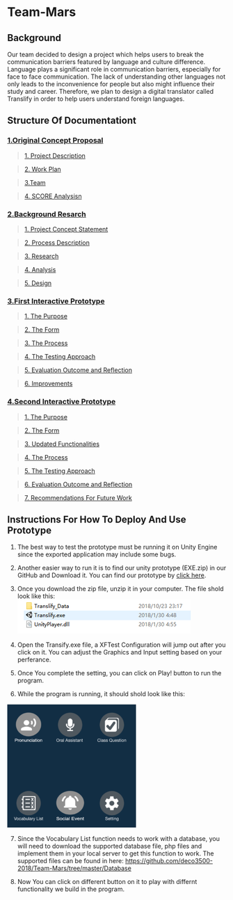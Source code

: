 # Team-Mars

## Background 

Our team decided to design a project which helps users to break the communication barriers featured by language and culture difference. Language plays a significant role in communication barriers, especially for face to face communication. The lack of understanding other languages not only leads to the inconvenience for people but also might influence their study and career. Therefore, we plan to design a digital translator called Translify in order to help users understand foreign languages. 


## Structure Of Documentationt

### [1.Original Concept Proposal](https://github.com/deco3500-2018/Team-Mars/wiki/1.Original-Concept-Proposal)

> [1. Project Description](https://github.com/deco3500-2018/Team-Mars/wiki/1.Original-Concept-Proposal#1-project-description)

> [2. Work Plan](https://github.com/deco3500-2018/Team-Mars/wiki/1.Original-Concept-Proposal#2--work-plan)

> [3.Team](https://github.com/deco3500-2018/Team-Mars/wiki/1.Original-Concept-Proposal#3team)

> [4. SCORE Analysisn](https://github.com/deco3500-2018/Team-Mars/wiki/1.Original-Concept-Proposal#4-score-analysisn)



### [2.Background Resarch](https://github.com/deco3500-2018/Team-Mars/wiki/2.Background-Resarch)

> [1. Project Concept Statement](https://github.com/deco3500-2018/Team-Mars/wiki/2.Background-Resarch#1-project-concept-statement)

> [2. Process Description](https://github.com/deco3500-2018/Team-Mars/wiki/2.Background-Resarch#2-process-description)

> [3. Research](https://github.com/deco3500-2018/Team-Mars/wiki/2.Background-Resarch#3-research)

> [4. Analysis](https://github.com/deco3500-2018/Team-Mars/wiki/2.Background-Resarch#4-analysis)

> [5. Design](https://github.com/deco3500-2018/Team-Mars/wiki/2.Background-Resarch#4-analysis)

### [3.First Interactive Prototype](https://github.com/deco3500-2018/Team-Mars/wiki/3.First-Interactive-Prototype)

> [1. The Purpose](https://github.com/deco3500-2018/Team-Mars/wiki/3.First-Interactive-Prototype#1-the-purpose)

> [2. The Form](https://github.com/deco3500-2018/Team-Mars/wiki/3.First-Interactive-Prototype#2-the-form)

> [3. The Process](https://github.com/deco3500-2018/Team-Mars/wiki/3.First-Interactive-Prototype#3-the-process)

> [4. The Testing Approach](https://github.com/deco3500-2018/Team-Mars/wiki/3.First-Interactive-Prototype#4-the-testing-approach)

> [5. Evaluation Outcome and Reflection](https://github.com/deco3500-2018/Team-Mars/wiki/3.First-Interactive-Prototype#5-evaluation-outcome-and-reflection)

> [6. Improvements](https://github.com/deco3500-2018/Team-Mars/wiki/3.First-Interactive-Prototype#6-improvements)

### [4.Second Interactive Prototype](https://github.com/deco3500-2018/Team-Mars/wiki/4.Second-Interactive-Prototype)

> [1. The Purpose](https://github.com/deco3500-2018/Team-Mars/wiki/4.Second-Interactive-Prototype#1-the-purpose)

> [2. The Form](https://github.com/deco3500-2018/Team-Mars/wiki/4.Second-Interactive-Prototype#2-the-form)

> [3. Updated Functionalities](https://github.com/deco3500-2018/Team-Mars/wiki/4.Second-Interactive-Prototype#3-updated-functionalities)

> [4. The Process](https://github.com/deco3500-2018/Team-Mars/wiki/4.Second-Interactive-Prototype#4-the-process)

> [5. The Testing Approach](https://github.com/deco3500-2018/Team-Mars/wiki/4.Second-Interactive-Prototype#5-the-testing-approach)

> [6. Evaluation Outcome and Reflection](https://github.com/deco3500-2018/Team-Mars/wiki/4.Second-Interactive-Prototype#6-evaluation-outcome-and-reflection)

> [7. Recommendations For Future Work](https://github.com/deco3500-2018/Team-Mars/wiki/4.Second-Interactive-Prototype#7-recommendations-for-future-work)

## Instructions For How To Deploy And Use Prototype

1. The best way to test the prototype must be running it on Unity Engine since the exported application may include some bugs.

2. Another easier way to run it is to find our unity prototype (EXE.zip) in our GitHub and Download it. You can find our prototype by [click here](https://github.com/deco3500-2018/Team-Mars/blob/master/EXE.zip).

3. Once you download the zip file, unzip it in your computer. The file shold look like this: ![](https://github.com/deco3500-2018/Team-Mars/blob/master/appendix/capture.png)

4. Open the Transify.exe file, a XFTest Configuration will jump out after you click on it. You can adjust the Graphics and Input setting based on your perferance. 

5. Once You complete the setting, you can click on Play! button to run the program.

6. While the program is running, it should shold look like this:

![](https://github.com/deco3500-2018/Team-Mars/blob/master/appendix/interface.PNG)

7. Since the Vocabulary List function needs to work with a database, you will need to download the supported database file, php files and implement them in your local server to get this function to work. The supported files can be found in here: https://github.com/deco3500-2018/Team-Mars/tree/master/Database

8. Now You can click on different button on it to play with differnt functionality we build in the program.



